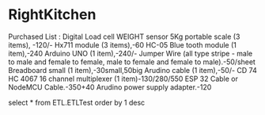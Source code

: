 # RightKitchen

Purchased List :
Digital Load cell WEIGHT sensor 5Kg portable scale (3 items), -120/-
Hx711 module (3 items),-60
HC-05 Blue tooth module (1 item),-240
Arduino UNO (1 item),-240/-
Jumper Wire (all type stripe - male to male and female to female, male to female and female to male).-50/sheet
Breadboard small (1 item),-30small,50big
Arudino cable (1 item),-50/-
CD 74 HC 4067 16 channel multiplexer (1 item)-130/280/550
ESP 32 Cable or NodeMCU Cable.-350+40
Arudino power supply adapter.-120

select \* from ETL.ETLTest
order by 1 desc
